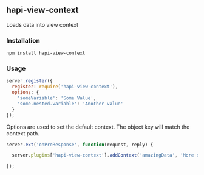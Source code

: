 ## hapi-view-context

Loads data into view context

### Installation

`npm install hapi-view-context`

### Usage

```js
server.register({
  register: require('hapi-view-context'),
  options: {
    'someVariable': 'Some Value',
    'some.nested.variable': 'Another value'
  }
});
```

Options are used to set the default context. The object key will match the context path.

```js
server.ext('onPreResponse', function(request, reply) {

  server.plugins['hapi-view-context'].addContext('amazingData', 'More data');

});
```
